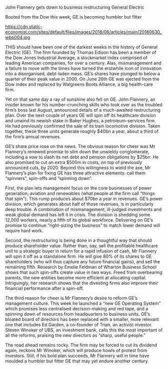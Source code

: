 John Flannery gets down to business restructuring General Electric

Booted from the Dow this week, GE is becoming humbler but fitter

https://cdn.static-economist.com/sites/default/files/images/2018/06/articles/main/20180630_wbp004.jpg

THIS should have been one of the darkest weeks in the history of General Electric (GE). The firm founded by Thomas Edison has been a member of the Dow Jones Industrial Average, a stockmarket index comprised of leading American companies, for over a century. Alas, mismanagement and a failure to move with the times have turned the erstwhile icon of innovation into a disorganised, debt-laden mess. GE’s shares have plunged to below a quarter of their peak value in 2000. On June 26th GE was ejected from the Dow index and replaced by Walgreens Boots Alliance, a big health-care firm.

Yet on that same day a ray of sunshine also fell on GE. John Flannery, an insider known for his number-crunching skills who took over as the troubled firm’s boss last August, announced details of a much-awaited restructuring plan. Over the next couple of years GE will spin off its healthcare division and unwind its newish stake in Baker Hughes, a petroleum-services firm. He had previously confirmed the sale of its train locomotive division. Taken together, these three units generate roughly $40bn a year, about a third of the firm’s annual revenues.

GE’s share price rose on the news. The obvious reason for cheer was Mr Flannery’s renewed promise to slim down the unwieldy conglomerate, including a vow to slash its net debt and pension obligations by $25bn. He also promised to cut an extra $500m in costs, on top of previously announced cuts, by 2020. Beyond this willingness to wield the axe, Mr Flannery’s plan for fixing GE has three attractive elements: call them “spinners”, spin-offs and “spinning down”.

First, the plan lets management focus on the core businesses of power generation, aviation and renewables (what people at the firm call “things that spin”). This rump produces about $70bn a year in revenues. GE’s power division, which generates about half of those revenues, is in particularly deep trouble. A combination of mismanagement, ill-judged investments and weak global demand has left it in crisis. The division is shedding some 12,000 workers, nearly a fifth of its global workforce. Delivering on GE’s promise to continue “right-sizing the business” to match lower demand will require hard work.

Second, the restructuring is being done in a thoughtful way that should produce shareholder value. Rather than, say, sell the profitable healthcare unit to a strategic buyer in return for a rapid infusion of cash, Mr Flannery will spin it off as a standalone firm. He will give 80% of its shares to GE shareholders (who will thus capture any future financial gains), and sell the remaining fifth. Research by Emelie Feldman of Wharton Business School shows that such spin-offs create value in two ways. Freed from overbearing parents, the new entities become more efficient at allocating capital. Intriguingly, her research shows that the divesting firms also improve their financial performance after a spin-off.

The third reason for cheer is Mr Flannery’s desire to reform GE’s management culture. This week he launched a “new GE Operating System” which promises less centralised decision-making and red tape, and a spinning down of resources from headquarters to business units. GE’s bloated board of directors has been replaced with a smaller, more relevant one that includes Ed Garden, a co-founder of Trian, an activist investor. Steven Winoker of UBS, an investment bank, calls this the most important of all the reforms, praising the new directors as “sharp, useful people.”

The road ahead remains rocky. The firm may be forced to cut its dividend again, reckons Mr Winoker, which will produce howls of protest from investors. Still, if his bold plan succeeds, Mr Flannery will in time have moulded a humbler but fitter GE that may yet endure another century. 